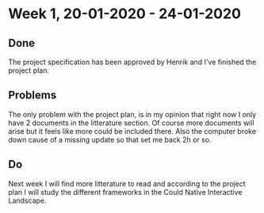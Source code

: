 # Week 1, 20-01-2020 - 24-01-2020
## Done
The project specification has been approved by Henrik and I've finished the project plan. 
## Problems
The only problem with the project plan, is in my opinion that right now I only have 2 documents in the litterature section. Of course more documents will arise but it feels like more could be included there. Also the computer broke down cause of a missing update so that set me back 2h or so.  
## Do
Next week I will find more litterature to read and according to the project plan I will study the different frameworks in the Could Native Interactive Landscape.  